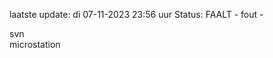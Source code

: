 laatste update: 
di 07-11-2023 23:56   uur 
Status: FAALT - fout - 
<div class="service R">svn</div><div class="service Y">microstation</div>